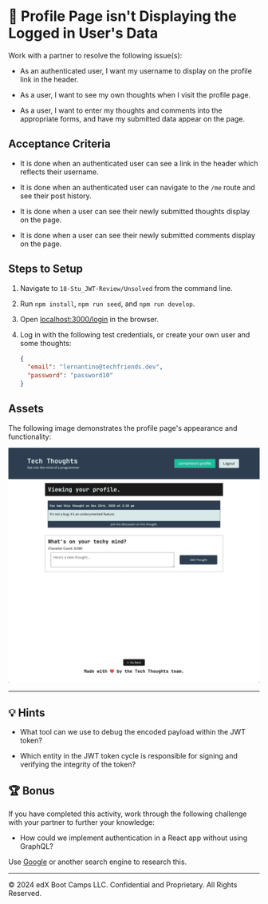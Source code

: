 # 🐛 Profile Page isn't Displaying the Logged in User's Data

Work with a partner to resolve the following issue(s):

* As an authenticated user, I want my username to display on the profile link in the header.

* As a user, I want to see my own thoughts when I visit the profile page.

* As a user, I want to enter my thoughts and comments into the appropriate forms, and have my submitted data appear on the page.

## Acceptance Criteria

* It is done when an authenticated user can see a link in the header which reflects their username.

* It is done when an authenticated user can navigate to the `/me` route and see their post history.

* It is done when a user can see their newly submitted thoughts display on the page.

* It is done when a user can see their newly submitted comments display on the page.

## Steps to Setup

1. Navigate to `18-Stu_JWT-Review/Unsolved` from the command line.

2. Run `npm install`, `npm run seed`, and `npm run develop`.

3. Open <localhost:3000/login> in the browser.

4. Log in with the following test credentials, or create your own user and some thoughts:

    ```json
    {
      "email": "lernantino@techfriends.dev",
      "password": "password10"
    }
    ```

## Assets

The following image demonstrates the profile page's appearance and functionality:

![The logged-in user's profile page displays thoughts that they've created and a form to create more thoughts.](./Images/01-screenshot.png)

---

## 💡 Hints

* What tool can we use to debug the encoded payload within the JWT token?

* Which entity in the JWT token cycle is responsible for signing and verifying the integrity of the token?

## 🏆 Bonus

If you have completed this activity, work through the following challenge with your partner to further your knowledge:

* How could we implement authentication in a React app without using GraphQL?

Use [Google](https://www.google.com) or another search engine to research this.

---
© 2024 edX Boot Camps LLC. Confidential and Proprietary. All Rights Reserved.
